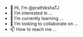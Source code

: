 - 👋 Hi, I’m @prathikshaTJ
- 👀 I’m interested in ...
- 🌱 I’m currently learning ...
- 💞️ I’m looking to collaborate on ...
- 📫 How to reach me ...

<!---
prathikshaTJ/prathikshaTJ is a ✨ special ✨ repository because its `README.md` (this file) appears on your GitHub profile.
You can click the Preview link to take a look at your changes.
--->
